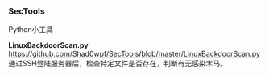 ### SecTools

Python小工具

**LinuxBackdoorScan.py**  
https://github.com/Shad0wpf/SecTools/blob/master/LinuxBackdoorScan.py
通过SSH登陆服务器后，检查特定文件是否存在，判断有无感染木马。
